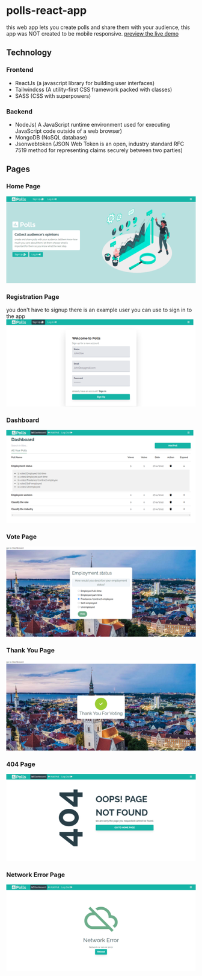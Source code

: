 # polls-react-app
this web app lets you create polls and share them with your audience, this app was NOT created to be mobile responsive.
[preview the live demo](https://kemoday.github.io/polls-react-app/)
## Technology 
### Frontend
* ReactJs (a javascript library for building user interfaces)
* Tailwindcss (A utility-first CSS framework packed with classes)
* SASS (CSS with superpowers)
### Backend
* NodeJs( A JavaScript runtime environment used for executing JavaScript code outside of a web browser)
* MongoDB (NoSQL database)
* Jsonwebtoken (JSON Web Token is an open, industry standard RFC 7519 method for representing claims securely between two parties)
## Pages
### Home Page
![alt text](https://raw.githubusercontent.com/kemoday/polls-react-app/main/images/1.png)
### Registration Page
you don't have to signup there is an example user you can use to sign in to the app
![alt text](https://raw.githubusercontent.com/kemoday/polls-react-app/main/images/2.png)
### Dashboard
![alt text](https://raw.githubusercontent.com/kemoday/polls-react-app/main/images/3.png)
### Vote Page
![alt text](https://raw.githubusercontent.com/kemoday/polls-react-app/main/images/6.png)
### Thank You Page
![alt text](https://raw.githubusercontent.com/kemoday/polls-react-app/main/images/7.png)
### 404 Page
![alt text](https://raw.githubusercontent.com/kemoday/polls-react-app/main/images/4.png)
### Network Error Page
![alt text](https://raw.githubusercontent.com/kemoday/polls-react-app/main/images/5.png)

